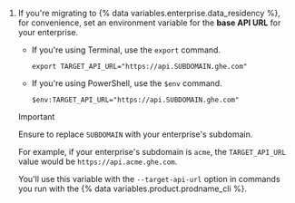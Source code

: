 1. If you're migrating to {% data variables.enterprise.data_residency %}, for convenience, set an environment variable for the **base API URL** for your enterprise.

   * If you're using Terminal, use the `export` command.

     ```shell copy
     export TARGET_API_URL="https://api.SUBDOMAIN.ghe.com"
     ```

   * If you're using PowerShell, use the `$env` command.

     ```shell copy
     $env:TARGET_API_URL="https://api.SUBDOMAIN.ghe.com"
     ```

   > [!IMPORTANT]
   > Ensure to replace `SUBDOMAIN` with your enterprise's subdomain.
   >
   > For example, if your enterprise's subdomain is `acme`, the `TARGET_API_URL` value would be `https://api.acme.ghe.com`.

   You'll use this variable with the `--target-api-url` option in commands you run with the {% data variables.product.prodname_cli %}.
